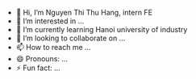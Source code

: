 - 👋 Hi, I’m Nguyen Thi Thu Hang, intern FE
- 👀 I’m interested in ...
- 🌱 I’m currently learning Hanoi university of industry
- 💞️ I’m looking to collaborate on ...
- 📫 How to reach me ...
- 😄 Pronouns: ...
- ⚡ Fun fact: ...

<!---
Nguyenthithuhang0406-FE/Nguyenthithuhang0406-FE is a ✨ special ✨ repository because its `README.md` (this file) appears on your GitHub profile.
You can click the Preview link to take a look at your changes.
--->
